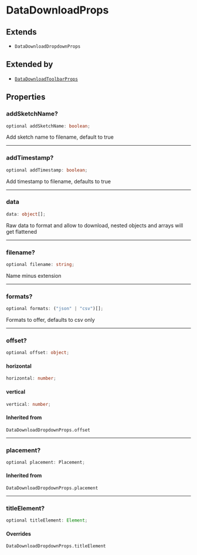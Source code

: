 # DataDownloadProps

## Extends

- `DataDownloadDropdownProps`

## Extended by

- [`DataDownloadToolbarProps`](DataDownloadToolbarProps.md)

## Properties

### addSketchName?

```ts
optional addSketchName: boolean;
```

Add sketch name to filename, default to true

***

### addTimestamp?

```ts
optional addTimestamp: boolean;
```

Add timestamp to filename, defaults to true

***

### data

```ts
data: object[];
```

Raw data to format and allow to download, nested objects and arrays will get flattened

***

### filename?

```ts
optional filename: string;
```

Name minus extension

***

### formats?

```ts
optional formats: ("json" | "csv")[];
```

Formats to offer, defaults to csv only

***

### offset?

```ts
optional offset: object;
```

#### horizontal

```ts
horizontal: number;
```

#### vertical

```ts
vertical: number;
```

#### Inherited from

`DataDownloadDropdownProps.offset`

***

### placement?

```ts
optional placement: Placement;
```

#### Inherited from

`DataDownloadDropdownProps.placement`

***

### titleElement?

```ts
optional titleElement: Element;
```

#### Overrides

`DataDownloadDropdownProps.titleElement`
